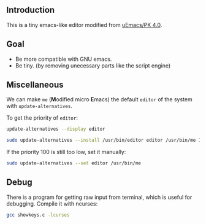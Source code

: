 ## Introduction

This is a tiny emacs-like editor modified from
[uEmacs/PK 4.0](https://github.com/torvalds/uemacs).


## Goal

- Be more compatible with GNU emacs.
- Be tiny. (by removing unecessary parts like the script engine)


## Miscellaneous

We can make `me` (**M**odified micro **E**macs) the default `editor` of the
system with `update-alternatives`.

To get the priority of `editor`:
```sh
update-alternatives --display editor
```

```sh
sudo update-alternatives --install /usr/bin/editor editor /usr/bin/me 100
```

If the priority 100 is still too low, set it manually:
```sh
sudo update-alternatives --set editor /usr/bin/me
```

## Debug

There is a program for getting raw input from terminal, which is useful for
debugging.  Compile it with ncurses:

```sh
gcc showkeys.c -lcurses
```
